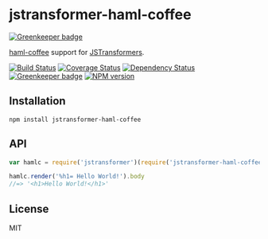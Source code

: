 # jstransformer-haml-coffee

[![Greenkeeper badge](https://badges.greenkeeper.io/jstransformers/jstransformer-haml-coffee.svg)](https://greenkeeper.io/)

[haml-coffee](https://github.com/netzpirat/haml-coffee) support for [JSTransformers](http://github.com/jstransformers).

[![Build Status](https://img.shields.io/travis/jstransformers/jstransformer-haml-coffee/master.svg)](https://travis-ci.org/jstransformers/jstransformer-haml-coffee)
[![Coverage Status](https://img.shields.io/codecov/c/github/jstransformers/jstransformer-haml-coffee/master.svg)](https://codecov.io/gh/jstransformers/jstransformer-haml-coffee)
[![Dependency Status](https://img.shields.io/david/jstransformers/jstransformer-haml-coffee/master.svg)](http://david-dm.org/jstransformers/jstransformer-haml-coffee)
[![Greenkeeper badge](https://badges.greenkeeper.io/jstransformers/jstransformer-haml-coffee.svg)](https://greenkeeper.io/)
[![NPM version](https://img.shields.io/npm/v/jstransformer-haml-coffee.svg)](https://www.npmjs.org/package/jstransformer-haml-coffee)

## Installation

    npm install jstransformer-haml-coffee

## API

```js
var hamlc = require('jstransformer')(require('jstransformer-haml-coffee'))

hamlc.render('%h1= Hello World!').body
//=> '<h1>Hello World!</h1>'
```

## License

MIT
